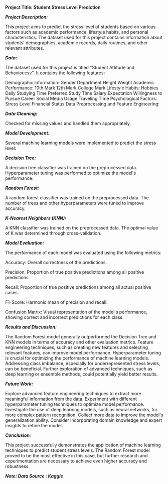 **Project Title: Student Stress Level Prediction**

_**Project Description:**_

This project aims to predict the stress level of students based on various factors such as academic performance, lifestyle habits, and personal characteristics. The dataset used for this project contains information about students' demographics, academic records, daily routines, and other relevant attributes.

_**Data:**_

The dataset used for this project is titled "Student Attitude and Behavior.csv". It contains the following features:

Demographic Information:
Gender
Department
Height
Weight
Academic Performance:
10th Mark
12th Mark
College Mark
Lifestyle Habits:
Hobbies
Daily Studying Time
Preferred Study Time
Salary Expectation
Willingness to Pursue Career
Social Media Usage
Traveling Time
Psychological Factors:
Stress Level
Financial Status
Data Preprocessing and Feature Engineering:

_**Data Cleaning:**_

Checked for missing values and handled them appropriately.

_**Model Development:**_

Several machine learning models were implemented to predict the stress level:

_**Decision Tree:**_

A decision tree classifier was trained on the preprocessed data.
Hyperparameter tuning was performed to optimize the model's performance.

_**Random Forest:**_

A random forest classifier was trained on the preprocessed data.
The number of trees and other hyperparameters were tuned to improve accuracy.

_**K-Nearest Neighbors (KNN):**_

A KNN classifier was trained on the preprocessed data.
The optimal value of K was determined through cross-validation.

_**Model Evaluation:**_

The performance of each model was evaluated using the following metrics:

Accuracy: Overall correctness of the predictions.

Precision: Proportion of true positive predictions among all positive predictions. 

Recall: Proportion of true positive predictions among all actual positive cases.   

F1-Score: Harmonic mean of precision and recall.

Confusion Matrix: Visual representation of the model's performance, showing correct and incorrect predictions for each class.

_**Results and Discussion:**_

The Random Forest model generally outperformed the Decision Tree and KNN models in terms of accuracy and other evaluation metrics.
Feature engineering techniques, such as creating new features and selecting relevant features, can improve model performance.
Hyperparameter tuning is crucial for optimizing the performance of machine learning models.
Addressing class imbalance, especially for underrepresented stress levels, can be beneficial.
Further exploration of advanced techniques, such as deep learning or ensemble methods, could potentially yield better results.

_**Future Work:**_

Explore advanced feature engineering techniques to extract more meaningful information from the data.
Experiment with different hyperparameter tuning techniques to optimize model performance.
Investigate the use of deep learning models, such as neural networks, for more complex pattern recognition.
Collect more data to improve the model's generalization ability.
Consider incorporating domain knowledge and expert insights to refine the model.

_**Conclusion:**_

This project successfully demonstrates the application of machine learning techniques to predict student stress levels. The Random Forest model proved to be the most effective in this case, but further research and experimentation are necessary to achieve even higher accuracy and robustness.

_**Note: Data Source : Kaggle**_
